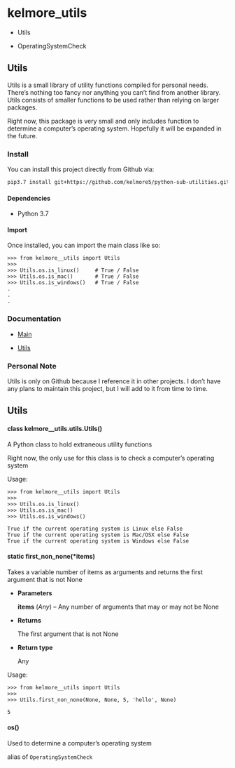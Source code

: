 <!-- kelmore__utils documentation master file, created by
sphinx-quickstart on Sun Sep  1 18:49:11 2019.
You can adapt this file completely to your liking, but it should at least
contain the root `toctree` directive. -->
# kelmore_utils

* Utils

* OperatingSystemCheck


## Utils

Utils is a small library of utility functions compiled for personal needs. There’s
nothing too fancy nor anything you can’t find from another library. Utils consists of
smaller functions to be used rather than relying on larger packages.

Right now, this package is very small and only includes function to determine a computer’s operating
system. Hopefully it will be expanded in the future.

### Install

You can install this project directly from Github via:

```bash
pip3.7 install git+https://github.com/kelmore5/python-sub-utilities.git
```

#### Dependencies

* Python 3.7

#### Import

Once installed, you can import the main class like so:

```
>>> from kelmore__utils import Utils
>>>
>>> Utils.os.is_linux()     # True / False
>>> Utils.os.is_mac()       # True / False
>>> Utils.os.is_windows()   # True / False
.
.
.
```

### Documentation

* [Main](docs/build/markdown/index.md)

* [Utils](docs/build/markdown/pages/utils.md)

### Personal Note

Utils is only on Github because I reference it in other projects. I don’t have any plans
to maintain this project, but I will add to it from time to time.

<!-- kelmore__utils documentation master file, created by
sphinx-quickstart on Sun Sep  1 18:49:11 2019.
You can adapt this file completely to your liking, but it should at least
contain the root `toctree` directive. -->
## Utils


#### class kelmore__utils.utils.Utils()
A Python class to hold extraneous utility functions

Right now, the only use for this class is to check a computer’s operating system

Usage:

```
>>> from kelmore__utils import Utils
>>>
>>> Utils.os.is_linux()
>>> Utils.os.is_mac()
>>> Utils.os.is_windows()

True if the current operating system is Linux else False
True if the current operating system is Mac/OSX else False
True if the current operating system is Windows else False
```


#### static first_non_none(\*items)
Takes a variable number of items as arguments and returns the first argument that is
not None


* **Parameters**

    **items** (*Any*) – Any number of arguments that may or may not be None



* **Returns**

    The first argument that is not None



* **Return type**

    Any


Usage:

```
>>> from kelmore__utils import Utils
>>>
>>> Utils.first_non_none(None, None, 5, 'hello', None)

5
```


#### os()
Used to determine a computer’s operating system

alias of `OperatingSystemCheck`
